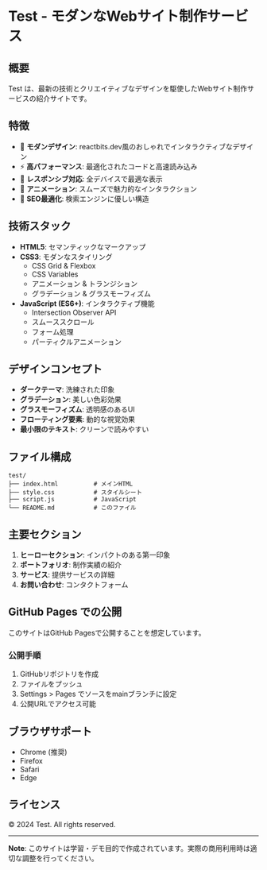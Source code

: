 # Test - モダンなWebサイト制作サービス

## 概要
Test は、最新の技術とクリエイティブなデザインを駆使したWebサイト制作サービスの紹介サイトです。

## 特徴
- 🎨 **モダンデザイン**: reactbits.dev風のおしゃれでインタラクティブなデザイン
- ⚡ **高パフォーマンス**: 最適化されたコードと高速読み込み
- 📱 **レスポンシブ対応**: 全デバイスで最適な表示
- 🌟 **アニメーション**: スムーズで魅力的なインタラクション
- 🎯 **SEO最適化**: 検索エンジンに優しい構造

## 技術スタック
- **HTML5**: セマンティックなマークアップ
- **CSS3**: モダンなスタイリング
  - CSS Grid & Flexbox
  - CSS Variables
  - アニメーション & トランジション
  - グラデーション & グラスモーフィズム
- **JavaScript (ES6+)**: インタラクティブ機能
  - Intersection Observer API
  - スムーススクロール
  - フォーム処理
  - パーティクルアニメーション

## デザインコンセプト
- **ダークテーマ**: 洗練された印象
- **グラデーション**: 美しい色彩効果
- **グラスモーフィズム**: 透明感のあるUI
- **フローティング要素**: 動的な視覚効果
- **最小限のテキスト**: クリーンで読みやすい

## ファイル構成
```
test/
├── index.html          # メインHTML
├── style.css           # スタイルシート
├── script.js           # JavaScript
└── README.md           # このファイル
```

## 主要セクション
1. **ヒーローセクション**: インパクトのある第一印象
2. **ポートフォリオ**: 制作実績の紹介
3. **サービス**: 提供サービスの詳細
4. **お問い合わせ**: コンタクトフォーム

## GitHub Pages での公開
このサイトはGitHub Pagesで公開することを想定しています。

### 公開手順
1. GitHubリポジトリを作成
2. ファイルをプッシュ
3. Settings > Pages でソースをmainブランチに設定
4. 公開URLでアクセス可能

## ブラウザサポート
- Chrome (推奨)
- Firefox
- Safari
- Edge

## ライセンス
© 2024 Test. All rights reserved.

---

**Note**: このサイトは学習・デモ目的で作成されています。実際の商用利用時は適切な調整を行ってください。